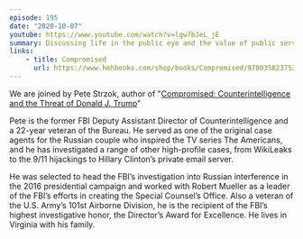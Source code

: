 ```yaml
---
episode: 195
date: "2020-10-07"
youtube: https://www.youtube.com/watch?v=lgw7bJeL_jE
summary: Discussing life in the public eye and the value of public service
links:
    - title: Compromised
      url: https://www.hmhbooks.com/shop/books/Compromised/9780358237532
---
```

We are joined by Pete Strzok, author of "[Compromised: Counterintelligence and the Threat of Donald J. Trump][book]"

Pete is the former FBI Deputy Assistant Director of Counterintelligence and a 22-year veteran of the Bureau. He served as one of the original case agents for the Russian couple who inspired the TV series The Americans, and he has investigated a range of other high-profile cases, from WikiLeaks to the 9/11 hijackings to Hillary Clinton’s private email server.

He was selected to head the FBI’s investigation into Russian interference in the 2016 presidential campaign and worked with Robert Mueller as a leader of the FBI’s efforts in creating the Special Counsel’s Office. Also a veteran of the U.S. Army’s 101st Airborne Division, he is the recipient of the FBI’s highest investigative honor, the Director’s Award for Excellence. He lives in Virginia with his family.

[book]: https://www.hmhbooks.com/shop/books/Compromised/9780358237532
